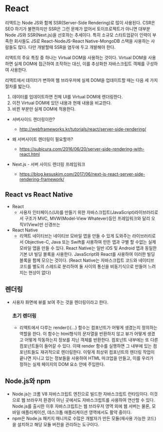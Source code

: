 # React

리액트는 Node JS와 함께 SSR(Server-Side Rendering)로 많이 사용된다. CSR은 SEO 하기가 불편하지만 SSR은 그런 문제가 없어서 토이프로젝트가 아니면 
대부분 Node JS와 SSR(Next.js)을 선호하는 추세이다.
특히 소규모 스타트업같이 인력이 부족한 회사들도 JS로 React-NodeJS-React Native-MongoDB 스택을 사용하는 사람들도 많다.
다만 개발할때 SSR을 염두에 두고 개발해야 한다.

리액트의 주요 특징 중 하나는 Virtual DOM을 사용하는 것이다. Virtual DOM을 사용하면 실제 DOM에 접근하여 조작하는 대신, 이를 추상화한 자바스크립트 객체를 구성하여 사용한다.

리액트에서 데이터가 변하여 웹 브라우저에 실제 DOM을 업데이트할 때는 다음 세 가지 절차를 밟는다.
1. 데이터를 업데이트하면 전체 UI를 Virtual DOM에 렌더링한다.
1. 이전 Virtual DOM에 있던 내용과 현재 내용을 비교한다.
1. 바뀐 부분만 실제 DOM에 적용한다.


* 서버사이드 렌더링이란?
  - http://webframeworks.kr/tutorials/react/server-side-rendering/

* 왜 서버사이트 렌더링이 필요할까?
  - https://subicura.com/2016/06/20/server-side-rendering-with-react.html

* Next.js - 서버 사이드 렌더링 프레임워크
  - https://blog.kesuskim.com/2017/06/next-js-react-server-side-rendering-framework/


## React vs React Native

* React
  - 사용자 인터페이스(UI)를 만들기 위한 자바스크립트(JavaScript)라이브러리로서 구조가 MVC, MVW(Model-View Whatever)등인 프레임워크와 달리 오직V(View)만 신경쓰는 
* React Native
  - 리액트 네이티브는 네이티브 모바일 앱을 만들 수 있게 도와주는 라이브러리로서 Objective-C, Java 또는 Swift를 사용하여 만든 앱과 구별 할 수없는 실제 모바일 앱을 만들 수 있다.  React Native는 일반 iOS 및 Android 앱과 동일한 기본 UI 빌딩 블록을 사용한다. JavaScript와 React를 사용하여 이러한 빌딩 블록을 함께 모으는 것이다. (React Native는 자바스크립트 코드와 네이티브 코드를 별도의 스레드로 분리하여 둘 사이의 통신을 비동기식으로 만들어 느려지는 현상이 없다)

## 렌더링
* 사용자 화면에 뷰를 보여 주는 것을 렌더링이라고 한다.
  ### 초기 렌더링
  * 리액트에서 다루는 render(){...} 함수는 컴포넌트가 어떻게 생겼는지 정의하는 역할을 한다. 이 함수는 html형식의 문자열을 반환하지 않고 뷰가 어떻게 생겼고 어떻게 작동하는지 정보를 지닌 객체를 반환한다. 컴포넌트 내부에는 또 다른 컴포넌트들이 들어갈 수 있다. 이때 render 함수를 실행하면 그 내부에 있는 컴포넌트들도 재귀적으로 렌더링한다. 이렇게 최상위 컴포넌트의 렌더링 작업이 끝나면 지니고 있는 정보들을 사용하여 HTML 마크업을 만들고, 이를 우리가 정하는 실제 페이지의 DOM 요소 안에 주입한다.

## Node.js와 npm
* Node.js는 크롬 V8 자바스크립트 엔진으로 빌드한 자바스크립트 런타임이다. 이것으로 웹 브라우저 환경이 아닌 곳에서도 자바스크립트를 사용하여 연산할 수 있다. Node.js를 출시한 이후 자바스크립트는 웹 브라우저 영역 외에 웹 서버는 물론, 모바일 애플리케이션, 데스크톱 애플리케이션 영역에서도 활약 중이다.
* npm은 Node.js 패키지 매니저로 수많은 개발자가 만든 모듈(재사용 가능한 코드)을 설치하고 해당 모듈 버전을 관리하는 도구이다.

